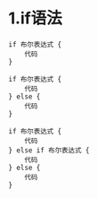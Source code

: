 # 1.if语法
```properties
if 布尔表达式 {
    代码
}

if 布尔表达式 {
    代码
} else {
    代码
}

if 布尔表达式 {
    代码
} else if 布尔表达式 {
    代码
} else {
    代码
}
```